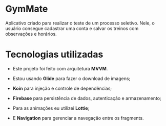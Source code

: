 # GymMate

Aplicativo criado para realizar o teste de um processo seletivo.
Nele, o usuário consegue cadastrar uma conta e salvar os treinos com observações e horários.

# Tecnologias utilizadas

- Este projeto foi feito com arquitetura **MVVM**.

- Estou usando **Glide** para fazer o download de imagens;

- **Koin** para injeção e controle de dependências;

- **Firebase** para persistência de dados, autenticação e armazenamento;

- Para as animações eu utilizei **Lottie**;

- E **Navigation** para gerenciar a navegação entre os fragments.
